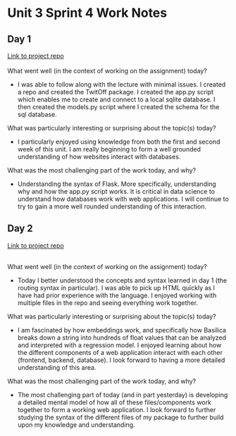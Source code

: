 # Unit 3 Sprint 4 Work Notes <br>

## Day 1
[Link to project repo](https://github.com/connorpheraty/TwitOff) <br> <br>
What went well (in the context of working on the assignment) today?
- I was able to follow along with the lecture with minimal issues. I created a repo and created the TwitOff package. I created the app.py script which enables me to create and connect to a local sqlite database. I then created the models.py script where I created the schema for the sql database. <br>

What was particularly interesting or surprising about the topic(s) today?
- I particularly enjoyed using knowledge from both the first and second week of this unit. I am really beginning to form a well grounded understanding of how websites interact with databases. <br>

What was the most challenging part of the work today, and why?
- Understanding the syntax of Flask. More specifically, understanding why and how the app.py script works. It is critical in data science to understand how databases work with web applications. I will continue to try to gain a more well rounded understanding of this interaction.<br>

## Day 2
[Link to project repo](https://github.com/connorpheraty/TwitOff) <br> <br>

What went well (in the context of working on the assignment) today?
- Today I better understood the concepts and syntax learned in day 1 (the routing syntax in particular). I was able to pick up HTML quickly as I have had prior experience with the language. I enjoyed working with multiple files in the repo and seeing everything work together. <br>

What was particularly interesting or surprising about the topic(s) today?
- I am fascinated by how embeddings work, and specifically how Basilica breaks down a string into hundreds of float values that can be analyzed and interpreted with a regression model. I enjoyed learning about how the different components of a web application interact with each other (frontend, backend, database). I look forward to having a more detailed understanding of this area. <br>

What was the most challenging part of the work today, and why?
- The most challenging part of today (and in part yesterday) is developing a detailed mental model of how all of these files/components work together to form a working web application. I look forward to further studying the syntax of the different files of my package to further build upon my knowledge and understanding.